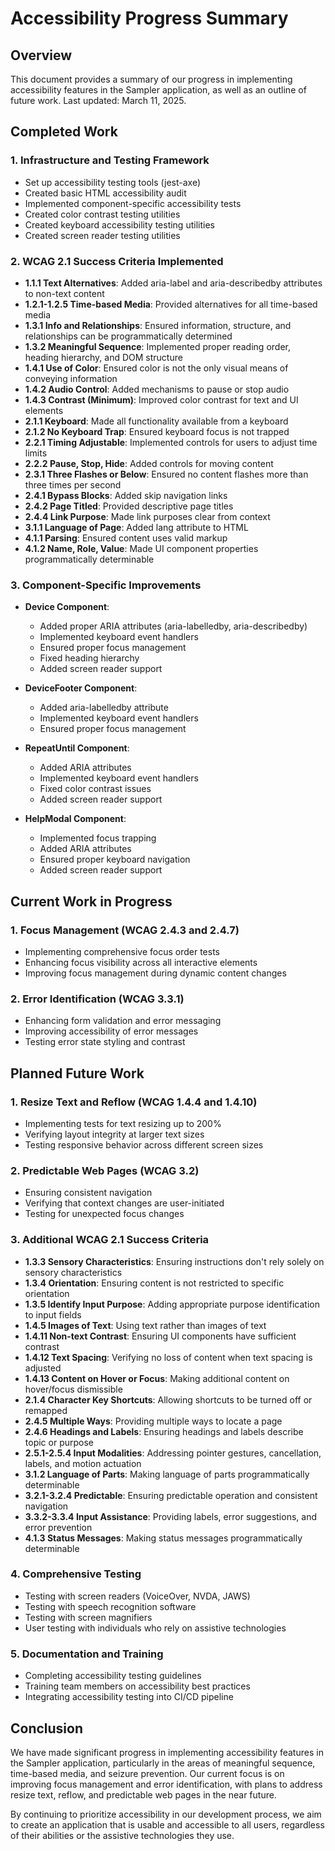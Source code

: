 # Accessibility Progress Summary

## Overview
This document provides a summary of our progress in implementing accessibility features in the Sampler application, as well as an outline of future work. Last updated: March 11, 2025.

## Completed Work

### 1. Infrastructure and Testing Framework
- Set up accessibility testing tools (jest-axe)
- Created basic HTML accessibility audit
- Implemented component-specific accessibility tests
- Created color contrast testing utilities
- Created keyboard accessibility testing utilities
- Created screen reader testing utilities

### 2. WCAG 2.1 Success Criteria Implemented
- **1.1.1 Text Alternatives**: Added aria-label and aria-describedby attributes to non-text content
- **1.2.1-1.2.5 Time-based Media**: Provided alternatives for all time-based media
- **1.3.1 Info and Relationships**: Ensured information, structure, and relationships can be programmatically determined
- **1.3.2 Meaningful Sequence**: Implemented proper reading order, heading hierarchy, and DOM structure
- **1.4.1 Use of Color**: Ensured color is not the only visual means of conveying information
- **1.4.2 Audio Control**: Added mechanisms to pause or stop audio
- **1.4.3 Contrast (Minimum)**: Improved color contrast for text and UI elements
- **2.1.1 Keyboard**: Made all functionality available from a keyboard
- **2.1.2 No Keyboard Trap**: Ensured keyboard focus is not trapped
- **2.2.1 Timing Adjustable**: Implemented controls for users to adjust time limits
- **2.2.2 Pause, Stop, Hide**: Added controls for moving content
- **2.3.1 Three Flashes or Below**: Ensured no content flashes more than three times per second
- **2.4.1 Bypass Blocks**: Added skip navigation links
- **2.4.2 Page Titled**: Provided descriptive page titles
- **2.4.4 Link Purpose**: Made link purposes clear from context
- **3.1.1 Language of Page**: Added lang attribute to HTML
- **4.1.1 Parsing**: Ensured content uses valid markup
- **4.1.2 Name, Role, Value**: Made UI component properties programmatically determinable

### 3. Component-Specific Improvements
- **Device Component**: 
  - Added proper ARIA attributes (aria-labelledby, aria-describedby)
  - Implemented keyboard event handlers
  - Ensured proper focus management
  - Fixed heading hierarchy
  - Added screen reader support

- **DeviceFooter Component**:
  - Added aria-labelledby attribute
  - Implemented keyboard event handlers
  - Ensured proper focus management

- **RepeatUntil Component**:
  - Added ARIA attributes
  - Implemented keyboard event handlers
  - Fixed color contrast issues
  - Added screen reader support

- **HelpModal Component**:
  - Implemented focus trapping
  - Added ARIA attributes
  - Ensured proper keyboard navigation
  - Added screen reader support

## Current Work in Progress

### 1. Focus Management (WCAG 2.4.3 and 2.4.7)
- Implementing comprehensive focus order tests
- Enhancing focus visibility across all interactive elements
- Improving focus management during dynamic content changes

### 2. Error Identification (WCAG 3.3.1)
- Enhancing form validation and error messaging
- Improving accessibility of error messages
- Testing error state styling and contrast

## Planned Future Work

### 1. Resize Text and Reflow (WCAG 1.4.4 and 1.4.10)
- Implementing tests for text resizing up to 200%
- Verifying layout integrity at larger text sizes
- Testing responsive behavior across different screen sizes

### 2. Predictable Web Pages (WCAG 3.2)
- Ensuring consistent navigation
- Verifying that context changes are user-initiated
- Testing for unexpected focus changes

### 3. Additional WCAG 2.1 Success Criteria
- **1.3.3 Sensory Characteristics**: Ensuring instructions don't rely solely on sensory characteristics
- **1.3.4 Orientation**: Ensuring content is not restricted to specific orientation
- **1.3.5 Identify Input Purpose**: Adding appropriate purpose identification to input fields
- **1.4.5 Images of Text**: Using text rather than images of text
- **1.4.11 Non-text Contrast**: Ensuring UI components have sufficient contrast
- **1.4.12 Text Spacing**: Verifying no loss of content when text spacing is adjusted
- **1.4.13 Content on Hover or Focus**: Making additional content on hover/focus dismissible
- **2.1.4 Character Key Shortcuts**: Allowing shortcuts to be turned off or remapped
- **2.4.5 Multiple Ways**: Providing multiple ways to locate a page
- **2.4.6 Headings and Labels**: Ensuring headings and labels describe topic or purpose
- **2.5.1-2.5.4 Input Modalities**: Addressing pointer gestures, cancellation, labels, and motion actuation
- **3.1.2 Language of Parts**: Making language of parts programmatically determinable
- **3.2.1-3.2.4 Predictable**: Ensuring predictable operation and consistent navigation
- **3.3.2-3.3.4 Input Assistance**: Providing labels, error suggestions, and error prevention
- **4.1.3 Status Messages**: Making status messages programmatically determinable

### 4. Comprehensive Testing
- Testing with screen readers (VoiceOver, NVDA, JAWS)
- Testing with speech recognition software
- Testing with screen magnifiers
- User testing with individuals who rely on assistive technologies

### 5. Documentation and Training
- Completing accessibility testing guidelines
- Training team members on accessibility best practices
- Integrating accessibility testing into CI/CD pipeline

## Conclusion

We have made significant progress in implementing accessibility features in the Sampler application, particularly in the areas of meaningful sequence, time-based media, and seizure prevention. Our current focus is on improving focus management and error identification, with plans to address resize text, reflow, and predictable web pages in the near future.

By continuing to prioritize accessibility in our development process, we aim to create an application that is usable and accessible to all users, regardless of their abilities or the assistive technologies they use. 